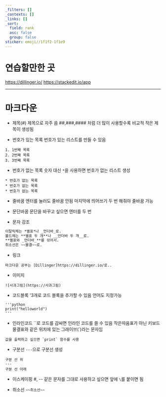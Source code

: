 ```yaml
---
_filters: []
_contexts: []
_links: []
_sort:
  field: rank
  asc: false
  group: false
sticker: emoji//1f1f2-1f1e9
---
```


# 연습할만한 곳
https://dillinger.io/
https://stackedit.io/app

---
# 마크다운
- 제목(#)
제목으로 자주 씀
##,###,#### 처럼 더 많이 사용할수록 비교적 작은 제목이 생성됨

- 번호가 있는 목록
번호가 있는 리스트를 만들 수 있음
```
1. 1번째 목록
2. 2번째 목록
3. 3번째 목록
```

- 번호가 없는 목록
숫자 대신 `*`을 사용하면 번호가 없는 리스트 생성
```
* 번호가 없는 목록
* 번호가 없는 목록
* 번호가 없는 목록
```

- 줄바꿈
엔터를 눌러도 줄바꿈 안됨
마지막에 띄어쓰기 두 번 해줘야 줄바꿈 가능

- 문단바꿈
문단을 바꾸고 싶으면 엔터를 두 번

- 문자 강조
```txt
이탈릭체는 *별표*나 _언더바_로.
볼드체는 **별표 두 개**나 __언더바 두 개__로.
**별표와 _언더바_**를 섞어서.
취소선은 ~~물결~~로.
```

- 링크
```
마크다운 공부는 [Dillinger]https://dillinger.io/로..
```

- 이미지

```
![사과그림](https://사과그림)
```

- 코드블록
'3개로 코드 블록을 추가할 수 있음
언어도 지정가능

```
'''python
print("helloworld")
'''
```

- 인라인코드
\`\`로 코드를 감싸면 인라인 코드를 쓸 수 있음
작은따음표가 아닌 키보드 물결표와 같은 위치에 있는 그래이브(\`)라는 문자임

```
값을 출력하고 싶으면 `print` 함수를 사용
```

- 구분선
`---`으로 구분선 생성

```
구분 선 위
---
구분 선 아래
```

- 이스케이핑
#, -- 같은 문자를 그대로 사용하고 싶으면 앞에 `\`를 붙이면 됨


- 취소선
`~~취소선~~`